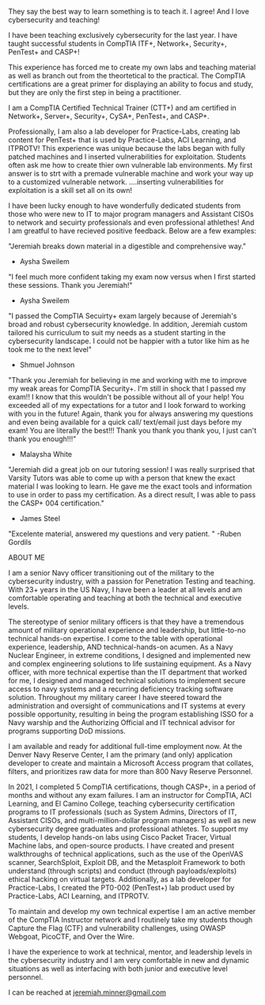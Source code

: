 They say the best way to learn something is to teach it.  I agree!  And I love cybersecurity and teaching!  

I have been teaching exclusively cybersecurity for the last year.  I have taught successful students in CompTIA ITF+, Network+, Security+, PenTest+ and CASP+!

This experience has forced me to create my own labs and teaching material as well as branch out from the theortetical to the practical.  The CompTIA certifications are
a great primer for displaying an ability to focus and study, but they are only the first step in being a practitioner.  

I am a CompTIA Certified Technical Trainer (CTT+) and am certified in Network+, Server+, Security+, CySA+, PenTest+, and CASP+.

Professionally, I am also a lab developer for Practice-Labs, creating lab content for PenTest+ that is used by Practice-Labs, ACI Learning, and ITPROTV! This experience was unique because the labs began with fully patched machines and I inserted vulnerabilities for exploitation. Students often ask me how to create thier own vulnerable lab environments.  My first answer is to strt with a premade vulnerable machine and work your way up to a customized vulnerable network.  ....inserting vulnerabilities for exploitation is a skill set all on its own!

I have been lucky enough to have wonderfully dedicated students from those who were new to IT to major program managers and Assistant CISOs to network and secuirty professionals and even professional athlethes!  And I am greatful to have recieved positive feedback.  Below are a few examples:

"Jeremiah breaks down material in a digestible and comprehensive way."
- Aysha Sweilem

"I feel much more confident taking my exam now versus when I first started these sessions.  Thank you Jeremiah!"
- Aysha Sweilem

"I passed the CompTIA Secuirty+ exam largely because of Jeremiah's broad and robust cybersecurity knowledge.  In addition, Jeremiah custom tailored his curriculum to
suit my needs as a student starting in the cybersecurity landscape.  I could not be happier with a tutor like him as he took me to the next level"
- Shmuel Johnson

"Thank you Jeremiah for believing in me and working with me to improve my weak areas for CompTIA Security+. I'm still in shock that I passed my exam!! I know that
this wouldn't be possible without all of your help! You exceeded all of my expectations for a tutor and I look forward to working with you in the future! Again,
thank you for always answering my questions and even being available for a quick call/ text/email just days before my exam! You are literally the best!!! Thank you
thank you thank you, I just can't thank you enough!!!"
- Malaysha White

"Jeremiah did a great job on our tutoring session! I was really surprised that Varsity Tutors was able to come up with a person that knew the exact material I was
looking to learn. He gave me the exact tools and information to use in order to pass my certification. As a direct result, I was able to pass the CASP+ 004
certification."
- James Steel

"Excelente material, answered my questions and very patient. "
-Ruben Gordils

ABOUT ME

I am a senior Navy officer transitioning out of the military to the cybersecurity industry, with a passion for Penetration Testing and teaching.  With 23+ years in the US Navy, I have been a leader at all levels and am comfortable operating and teaching at both the technical and executive levels.

The stereotype of senior military officers is that they have a tremendous amount of military operational experience and leadership, but little-to-no technical hands-on expertise.  I come to the table with operational experience, leadership, AND technical-hands-on acumen.  As a Navy Nuclear Engineer, in extreme conditions, I designed and implemented new and complex engineering solutions to life sustaining equipment.  As a Navy officer, with more technical expertise than the IT department that worked for me, I designed and managed technical solutions to implement secure access to navy systems and a recurring deficiency tracking software solution.  Throughout my military career I have steered toward the administration and oversight of communications and IT systems at every possible opportunity, resulting in being the program establishing ISSO for a Navy warship and the Authorizing Official and IT technical advisor for programs supporting DoD missions.

I am available and ready for additional full-time employment now.  At the Denver Navy Reserve Center, I am the primary (and only) application developer to create and maintain a Microsoft Access program that collates, filters, and prioritizes raw data for more than 800 Navy Reserve Personnel.  

In 2021, I completed 5 CompTIA certifications, though CASP+, in a period of months and without any exam failures.  I am an instructor for CompTIA, ACI Learning, and El Camino College, teaching cybersecurity certification programs to IT professionals (such as System Admins, Directors of IT, Assistant CISOs, and multi-million-dollar program managers) as well as new cybersecurity degree graduates and professional athletes.  To support my students, I develop hands-on labs using Cisco Packet Tracer, Virtual Machine labs, and open-source products.  I have created and present walkthroughs of technical applications, such as the use of the OpenVAS scanner, SearchSploit, Exploit DB, and the Metasploit Framework to both understand (through scripts) and conduct (through payloads/exploits) ethical hacking on virtual targets.  Additionally, as a lab developer for Practice-Labs, I created the PT0-002 (PenTest+) lab product used by Practice-Labs, ACI Learning, and ITPROTV.

To maintain and develop my own technical expertise I am an active member of the CompTIA Instructor network and I routinely take my students though Capture the Flag (CTF) and vulnerability challenges, using OWASP Webgoat, PicoCTF, and Over the Wire.  

I have the experience to work at technical, mentor, and leadership levels in the cybersecurity industry and I am very comfortable in new and dynamic situations as well as interfacing with both junior and executive level personnel.  

I can be reached at jeremiah.minner@gmail.com
